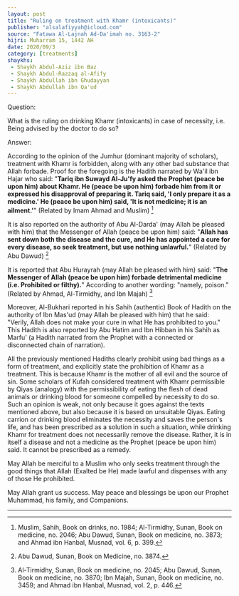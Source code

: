 ```yaml
---
layout: post
title: "Ruling on treatment with Khamr (intoxicants)"
publisher: "alsalafiyyah@icloud.com"
source: "Fatawa Al-Lajnah Ad-Da'imah no. 3163-2"
hijri: Muharram 15, 1442 AH
date: 2020/09/3
category: [treatments]
shaykhs: 
 - Shaykh Abdul-Aziz ibn Baz
 - Shaykh Abdul-Razzaq al-Afify
 - Shaykh Abdullah ibn Ghudayyan
 - Shaykh Abdullah ibn Qa'ud
---
```


Question:

What is the ruling on drinking Khamr (intoxicants) in case of necessity, i.e. Being advised by the doctor to do so? 

Answer:

According to the opinion of the Jumhur (dominant majority of scholars), treatment with Khamr is forbidden, along with any other bad substance that Allah forbade. Proof for the foregoing is the Hadith narrated by Wa'il ibn Hajar who said: "**Tariq ibn Suwayd Al-Ju'fy asked the Prophet (peace be upon him) about Khamr. He (peace be upon him) forbade him from it or expressed his disapproval of preparing it. Tariq said, 'I only prepare it as a medicine.' He (peace be upon him) said, 'It is not medicine; it is an ailment.'**" (Related by Imam Ahmad and Muslim) [^1]

It is also reported on the authority of Abu Al-Darda' (may Allah be pleased with him) that the Messenger of Allah (peace be upon him) said: "**Allah has sent down both the disease and the cure, and He has appointed a cure for every disease, so seek treatment, but use nothing unlawful.**" (Related by Abu Dawud) [^2]

It is reported that Abu Hurayrah (may Allah be pleased with him) said: "**The Messenger of Allah (peace be upon him) forbade detrimental medicine (i.e. Prohibited or filthy).**" According to another wording: "namely, poison." (Related by Ahmad, Al-Tirmidhy, and Ibn Majah) [^3]

Moreover, Al-Bukhari reported in his Sahih (authentic) Book of Hadith on the authority of Ibn Mas'ud (may Allah be pleased with him) that he said: "Verily, Allah does not make your cure in what He has prohibited to you." This Hadith is also reported by Abu Hatim and Ibn Hibban in his Sahih as Marfu' (a Hadith narrated from the Prophet with a connected or disconnected chain of narration).

All the previously mentioned Hadiths clearly prohibit using bad things as a form of treatment, and explicitly state the prohibition of Khamr as a treatment. This is because Khamr is the mother of all evil and the source of sin. Some scholars of Kufah considered treatment with Khamr permissible by Qiyas (analogy) with the permissibility of eating the flesh of dead animals or drinking blood for someone compelled by necessity to do so. Such an opinion is weak, not only because it goes against the texts mentioned above, but also because it is based on unsuitable Qiyas. Eating carrion or drinking blood eliminates the necessity and saves the person's life, and has been prescribed as a solution in such a situation, while drinking Khamr for treatment does not necessarily remove the disease. Rather, it is in itself a disease and not a medicine as the Prophet (peace be upon him) said. It cannot be prescribed as a remedy. 

May Allah be merciful to a Muslim who only seeks treatment through the good things that Allah (Exalted be He) made lawful and dispenses with any of those He prohibited.

May Allah grant us success. May peace and blessings be upon our Prophet Muhammad, his family, and Companions. 

---

[^1]: Muslim, Sahih, Book on drinks, no. 1984; Al-Tirmidhy, Sunan, Book on medicine, no. 2046; Abu Dawud, Sunan, Book on medicine, no. 3873; and Ahmad ibn Hanbal, Musnad, vol. 6, p. 399.
[^2]: Abu Dawud, Sunan, Book on Medicine, no. 3874.
[^3]: Al-Tirmidhy, Sunan, Book on medicine, no. 2045; Abu Dawud, Sunan, Book on medicine, no. 3870; Ibn Majah, Sunan, Book on medicine, no. 3459; and Ahmad ibn Hanbal, Musnad, vol. 2, p. 446.
